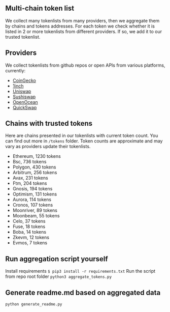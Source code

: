 
## Multi-chain token list 
We collect many tokenlists from many providers, then we aggregate them by chains and tokens addresses. 
For each token we check whether it is listed in 2 or more tokenlists from different providers. If so, 
we add it to our trusted tokenlist.

## Providers
We collect tokenlists from github repos or open APIs from various platforms, currently:
- [CoinGecko](https://www.coingecko.com/)
- [1inch](https://app.1inch.io/)
- [Uniswap](https://uniswap.org/)
- [Sushiswap](https://www.sushi.com/)
- [OpenOcean](https://openocean.finance/)
- [QuickSwap](https://quickswap.exchange/#/swap)

## Chains with trusted tokens
Here are chains presented in our tokenlists with current token count. You can find out more in `/tokens` folder.
Token counts are approximate and may vary as providers update their tokenlists.
- Ethereum, 1230 tokens
- Bsc, 736 tokens
- Polygon, 430 tokens
- Arbitrum, 256 tokens
- Avax, 231 tokens
- Ftm, 204 tokens
- Gnosis, 194 tokens
- Optimism, 131 tokens
- Aurora, 114 tokens
- Cronos, 107 tokens
- Moonriver, 89 tokens
- Moonbeam, 55 tokens
- Celo, 37 tokens
- Fuse, 18 tokens
- Boba, 14 tokens
- Zkevm, 12 tokens
- Evmos, 7 tokens

## Run aggregation script yourself
Install requirements
```$ pip3 install -r requirements.txt```
Run the script from repo root folder
```python3 aggregate_tokens.py```
## Generate readme.md based on aggregated data
```bash
python generate_readme.py
```
